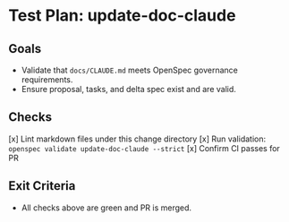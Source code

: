 # Test Plan: update-doc-claude

## Goals
- Validate that `docs/CLAUDE.md` meets OpenSpec governance requirements.
- Ensure proposal, tasks, and delta spec exist and are valid.

## Checks
[x] Lint markdown files under this change directory
[x] Run validation: `openspec validate update-doc-claude --strict`
[x] Confirm CI passes for PR

## Exit Criteria
- All checks above are green and PR is merged.

